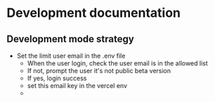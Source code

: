 # Development documentation

## Development mode strategy
- Set the limit user email in the .env file 
    - When the user login, check the user email is in the allowed list
    - If not, prompt the user it's not public beta version
    - If yes, login success
    - set this email key in the vercel env
    - 

